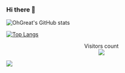 ### Hi there 👋

<!--
**OhGreat/OhGreat** is a ✨ _special_ ✨ repository because its `README.md` (this file) appears on your GitHub profile.

Here are some ideas to get you started:

- 🔭 I’m currently working on ...
- 🌱 I’m currently learning ...
- 👯 I’m looking to collaborate on ...
- 🤔 I’m looking for help with ...
- 💬 Ask me about ...
- 📫 How to reach me: ...
- 😄 Pronouns: ...
- ⚡ Fun fact: ...
-->



![OhGreat's GitHub stats](https://github-readme-stats.vercel.app/api&username=ohgreat&count_private=true&theme=default&show_icons=true)

[![Top Langs](https://github-readme-stats.vercel.app/api/top-langs/?username=ohgreat&layout=compact)](https://github.com/ohgreat/github-readme-stats)

<p align="center"> 
  Visitors count<br>
  <img src="https://profile-counter.glitch.me/ohgreat/count.svg" />
</p>

![](https://komarev.com/ghpvc/?username=ohgreat)
